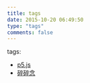 ```yaml
---
title: tags
date: 2015-10-20 06:49:50
type: "tags"
comments: false
---
```

tags:
  - [p5.js](https://www.runoob.com)
  - [碎碎念](https://xieshujie.netlify.app/2020/05/04/%E4%BB%A3%E7%A0%81%E6%84%9F%E6%83%B3/)

